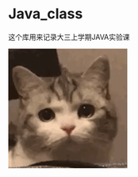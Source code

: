 # Java_class
这个库用来记录大三上学期JAVA实验课


![image](https://github.com/0806gcx/Java_class/blob/master/cry.gif)
